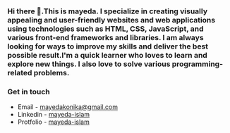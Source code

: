 
### Hi there 👋.This is mayeda. I specialize in creating visually appealing and user-friendly websites and web applications using technologies such as HTML, CSS, JavaScript, and various front-end frameworks and libraries. I am always looking for ways to improve my skills and deliver the best possible result.I'm a quick learner who loves to learn and explore new things. I also love to solve various programming-related problems.



### Get in touch
* Email - mayedakonika@gmail.com
* Linkedin - [mayeda-islam](https://www.linkedin.com/in/mayeda-islam/)
* Protfolio - [mayeda-islam](https://mayeda-islam.web.app/)

